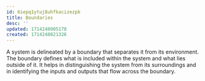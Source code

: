 ```yaml
---
id: 6iepq1ytuj8uhfkacizezpk
title: Boundaries
desc: ''
updated: 1714248905178
created: 1714248821326
---
```


A system is delineated by a boundary that separates it from its environment. The boundary defines what is included within the system and what lies outside of it. It helps in distinguishing the system from its surroundings and in identifying the inputs and outputs that flow across the boundary.